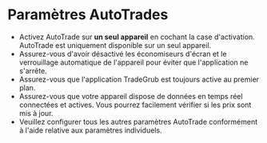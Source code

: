 # **Paramètres AutoTrades**

- Activez AutoTrade sur **un seul appareil** en cochant la case d'activation. AutoTrade est uniquement disponible sur un seul appareil.
- Assurez-vous d'avoir désactivé les économiseurs d'écran et le verrouillage automatique de l'appareil pour éviter que l'application ne s'arrête.
- Assurez-vous que l'application TradeGrub est toujours active au premier plan.
- Assurez-vous que votre appareil dispose de données en temps réel connectées et actives. Vous pourrez facilement vérifier si les prix sont mis à jour.
- Veuillez configurer tous les autres paramètres AutoTrade conformément à l'aide relative aux paramètres individuels.

